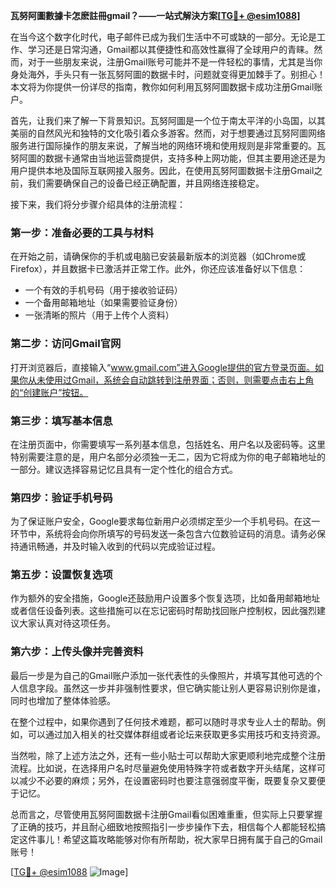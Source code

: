 **瓦努阿圖數據卡怎麽註冊gmail？——一站式解決方案[[TG💪+ @esim1088](https://t.me/s/esim1088)]**

在当今这个数字化时代，电子邮件已成为我们生活中不可或缺的一部分。无论是工作、学习还是日常沟通，Gmail都以其便捷性和高效性赢得了全球用户的青睐。然而，对于一些朋友来说，注册Gmail账号可能并不是一件轻松的事情，尤其是当你身处海外，手头只有一张瓦努阿圖的数据卡时，问题就变得更加棘手了。别担心！本文将为你提供一份详尽的指南，教你如何利用瓦努阿圖数据卡成功注册Gmail账户。

首先，让我们来了解一下背景知识。瓦努阿圖是一个位于南太平洋的小岛国，以其美丽的自然风光和独特的文化吸引着众多游客。然而，对于想要通过瓦努阿圖网络服务进行国际操作的朋友来说，了解当地的网络环境和使用规则是非常重要的。瓦努阿圖的数据卡通常由当地运营商提供，支持多种上网功能，但其主要用途还是为用户提供本地及国际互联网接入服务。因此，在使用瓦努阿圖数据卡注册Gmail之前，我们需要确保自己的设备已经正确配置，并且网络连接稳定。

接下来，我们将分步骤介绍具体的注册流程：

### 第一步：准备必要的工具与材料

在开始之前，请确保你的手机或电脑已安装最新版本的浏览器（如Chrome或Firefox），并且数据卡已激活并正常工作。此外，你还应该准备好以下信息：
- 一个有效的手机号码（用于接收验证码）
- 一个备用邮箱地址（如果需要验证身份）
- 一张清晰的照片（用于上传个人资料）

### 第二步：访问Gmail官网

打开浏览器后，直接输入“www.gmail.com”进入Google提供的官方登录页面。如果你从未使用过Gmail，系统会自动跳转到注册界面；否则，则需要点击右上角的“创建账户”按钮。

### 第三步：填写基本信息

在注册页面中，你需要填写一系列基本信息，包括姓名、用户名以及密码等。这里特别需要注意的是，用户名部分必须独一无二，因为它将成为你的电子邮箱地址的一部分。建议选择容易记忆且具有一定个性化的组合方式。

### 第四步：验证手机号码

为了保证账户安全，Google要求每位新用户必须绑定至少一个手机号码。在这一环节中，系统将会向你所填写的号码发送一条包含六位数验证码的消息。请务必保持通讯畅通，并及时输入收到的代码以完成验证过程。

### 第五步：设置恢复选项

作为额外的安全措施，Google还鼓励用户设置多个恢复选项，比如备用邮箱地址或者信任设备列表。这些措施可以在忘记密码时帮助找回账户控制权，因此强烈建议大家认真对待这项任务。

### 第六步：上传头像并完善资料

最后一步是为自己的Gmail账户添加一张代表性的头像照片，并填写其他可选的个人信息字段。虽然这一步并非强制性要求，但它确实能让别人更容易识别你是谁，同时也增加了整体体验感。

在整个过程中，如果你遇到了任何技术难题，都可以随时寻求专业人士的帮助。例如，可以通过加入相关的社交媒体群组或者论坛来获取更多实用技巧和支持资源。

当然啦，除了上述方法之外，还有一些小贴士可以帮助大家更顺利地完成整个注册流程。比如说，在选择用户名时尽量避免使用特殊字符或者数字开头结尾，这样可以减少不必要的麻烦；另外，在设置密码时也要注意强弱度平衡，既要复杂又要便于记忆。

总而言之，尽管使用瓦努阿圖数据卡注册Gmail看似困难重重，但实际上只要掌握了正确的技巧，并且耐心细致地按照指引一步步操作下去，相信每个人都能轻松搞定这件事儿！希望这篇攻略能够对你有所帮助，祝大家早日拥有属于自己的Gmail账号！

[[TG💪+ @esim1088](https://t.me/s/esim1088) ![Image](https://i.postimg.cc/4NQfJmqS/Snipaste-2025-05-13-00-14-12.png)]